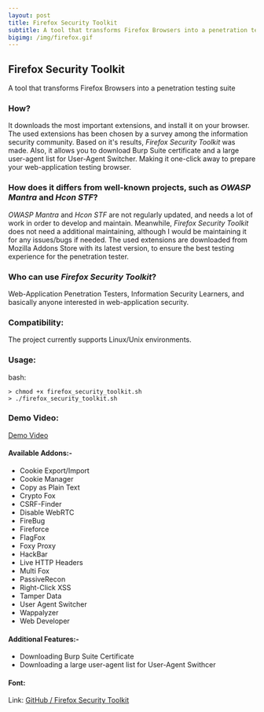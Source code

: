 ```yaml
---
layout: post
title: Firefox Security Toolkit
subtitle: A tool that transforms Firefox Browsers into a penetration testing suite
bigimg: /img/firefox.gif
---
```



## Firefox Security Toolkit
A tool that transforms Firefox Browsers into a penetration testing suite

### How?
It downloads the most important extensions, and install it on your browser. The used extensions has been chosen by a survey among the information security community. Based on it's results, *Firefox Security Toolkit* was made. Also, it allows you to download Burp Suite certificate and a large user-agent list for User-Agent Switcher. Making it one-click away to prepare your web-application testing browser.

### How does it differs from well-known projects, such as *OWASP Mantra* and *Hcon STF*?
*OWASP Mantra* and *Hcon STF* are not regularly updated, and needs a lot of work in order to develop and maintain. Meanwhile, *Firefox Security Toolkit* does not need a additional maintaining, although I would be maintaining it for any issues/bugs if needed. The used extensions are downloaded from Mozilla Addons Store with its latest version, to ensure the best testing experience for the penetration tester.

### Who can use *Firefox Security Toolkit*?
Web-Application Penetration Testers, Information Security Learners, and basically anyone interested in web-application security.

### Compatibility:
The project currently supports Linux/Unix environments. 

### Usage:
bash: 

```> chmod +x firefox_security_toolkit.sh```  
```> ./firefox_security_toolkit.sh```

### Demo Video:
[Demo Video](https://www.youtube.com/watch?v=0pD-tNrxrzY)

#### Available Addons:-
* Cookie Export/Import
* Cookie Manager 
* Copy as Plain Text
* Crypto Fox
* CSRF-Finder
* Disable WebRTC
* FireBug
* Fireforce
* FlagFox
* Foxy Proxy
* HackBar
* Live HTTP Headers
* Multi Fox
* PassiveRecon
* Right-Click XSS
* Tamper Data
* User Agent Switcher
* Wappalyzer
* Web Developer

#### Additional Features:-
* Downloading Burp Suite Certificate
* Downloading a large user-agent list for User-Agent Swithcer

#### Font:
Link: [GitHub / Firefox Security Toolkit](https://github.com/mazen160/Firefox-Security-Toolkit)